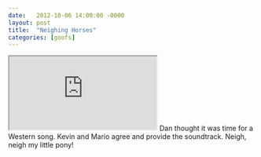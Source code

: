 ```yaml
---
date:   2012-10-06 14:00:00 -0000
layout: post
title:  "Neighing Horses"
categories: [goofs]
---
```

<iframe src="https://www.youtube.com/embed/MBQc4TI1Yr4?rel=0" allowfullscreen="allowfullscreen"></iframe>
Dan thought it was time for a Western song. Kevin and Mario agree and provide the soundtrack. Neigh, neigh my little pony!
